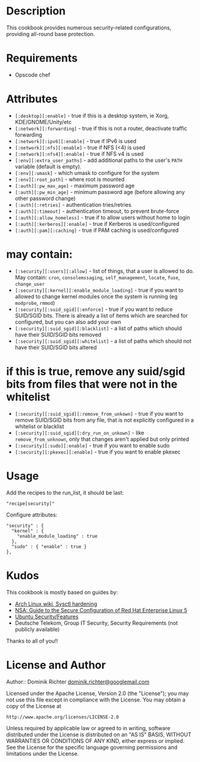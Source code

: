Description
===========

This cookbook provides numerous security-related configurations, providing all-round base protection.

Requirements
============

* Opscode chef

Attributes
==========

* `[:desktop][:enable]` - true if this is a desktop system, ie Xorg, KDE/GNOME/Unity/etc
* `[:network][:forwarding]` - true if this is not a router, deactivate traffic forwarding
* `[:network][:ipv6][:enable]` - true if IPv6 is used
* `[:network][:nfs][:enable]` - true if NFS (<4) is used
* `[:network][:nfs4][:enable]` - true if NFS v4 is used
* `[:env][:extra_user_paths]` - add additional paths to the user's `PATH` variable (default is empty). 
* `[:env][:umask]` - which umask to configure for the system
* `[:env][:root_path]` - where root is mounted
* `[:auth][:pw_max_age]` - maximum password age
* `[:auth][:pw_min_age]` - minimum password age (before allowing any other password change)
* `[:auth][:retries]` - authentication tries/retries
* `[:auth][:timeout]` - authentication timeout, to prevent brute-force
* `[:auth][:allow_homeless]` - true if to allow users without home to login
* `[:auth][:kerberos][:enable]` - true if Kerberos is used/configured
* `[:auth][:pam][:caching]` - true if PAM caching is used/configured
# may contain: 
* `[:security][:users][:allow]` - list of things, that a user is allowed to do. May contain: `cron`, `consolemssaging`, `self_management`, `locate`, `fuse`, `change_user`
* `[:security][:kernel][:enable_module_loading]` - true if you want to allowed to change kernel modules once the system is running (eg `modprobe`, `rmmod`)
* `[:security][:suid_sgid][:enforce]` - true if you want to reduce SUID/SGID bits. There is already a list of items which are searched for configured, but you can also add your own
* `[:security][:suid_sgid][:blacklist]` - a list of paths which should have their SUID/SGID bits removed 
* `[:security][:suid_sgid][:whitelist]` - a list of paths which should not have their SUID/SGID bits altered
# if this is true, remove any suid/sgid bits from files that were not in the whitelist
* `[:security][:suid_sgid][:remove_from_unkown]` - true if you want to remove SUID/SGID bits from any file, that is not explicitly configured in a whitelist or blacklist
* `[:security][:suid_sgid][:dry_run_on_unkown]` - like `remove_from_unknown`, only that changes aren't applied but only printed
* `[:security][:sudo][:enable]` - true if you want to enable sudo
* `[:security][:pkexec][:enable]` - true if you want to enable pkexec

Usage
=====

Add the recipes to the run_list, it should be last:
    
    "recipe[security]"

Configure attributes:

    "security" : {
      "kernel" : {
        "enable_module_loading" : true
      },
      "sudo" : { "enable" : true }
    },


Kudos
=====

This cookbook is mostly based on guides by:

* [Arch Linux wiki, Sysctl hardening](https://wiki.archlinux.org/index.php/Sysctl)
* [NSA: Guide to the Secure Configuration of Red Hat Enterprise Linux 5](http://www.nsa.gov/ia/_files/os/redhat/rhel5-pamphlet-i731.pdf)
* [Ubuntu Security/Features](https://wiki.ubuntu.com/Security/Features)
* Deutsche Telekom, Group IT Security, Security Requirements (not publicly available)

Thanks to all of you!!



License and Author
==================
Author:: Dominik Richter <dominik.richter@googlemail.com>

Licensed under the Apache License, Version 2.0 (the "License");
you may not use this file except in compliance with the License.
You may obtain a copy of the License at

    http://www.apache.org/licenses/LICENSE-2.0

Unless required by applicable law or agreed to in writing, software
distributed under the License is distributed on an "AS IS" BASIS,
WITHOUT WARRANTIES OR CONDITIONS OF ANY KIND, either express or implied.
See the License for the specific language governing permissions and
limitations under the License.
